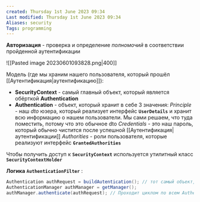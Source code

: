 ```yaml
---
created: Thursday 1st June 2023 09:34
Last modified: Thursday 1st June 2023 09:34
Aliases: security
Tags: programming
---
```



**Авторизация** - проверка и определение *полномочий*  в соответствии пройденной аутентификации


![[Pasted image 20230601093828.png|400]]

Модель (где мы храним нашего пользователя, который прошёл [[Аутентификация|аутентификацию]]):
- **SecurityContext** - самый главный объект, который является обёрткой **Authentication**
- **Authentication** - объект, который хранит в себе 3 значения:
*Principle* - наш *dto* юзера, который реализует интерфейс **`UserDetails`** и хранит всю информацию о нашем пользователи. Мы сами решаем, что туда поместить, потому что это обычное dto
*Credentials* - это наш пароль, который обычно чистится после успешной [[Аутентификация|аутентификации]]
*Authorities* - роли пользователя, которые реализуют интерфейс **`GrantedAuthorities`**

Чтобы получить доступ к **`SecurityContext`** используется утилитный класс **`SecurityContextHolder`** 

**Логика** **`AuthenticationFilter`** :
```java
Authentication authRequest = buildAutentication(); // тот самый объект, который хранит Principle, Credentials и Authorites
AuthenticationManager authManager = getManager();
authManager.authenticate(authRequest); // Проходит циклом по всем AuthenticationProvider и по очереди пытается провести аутентификацию
```
 
